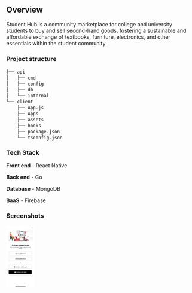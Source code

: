 ## Overview

Student Hub is a community marketplace for college and university students to buy and sell second-hand goods, fostering a sustainable and affordable exchange of textbooks, furniture, electronics, and other essentials within the student community.

### Project structure
```
├── api
│   ├── cmd
│   ├── config
│   ├── db
│   └── internal
└── client
    ├── App.js
    ├── Apps
    ├── assets
    ├── hooks
    ├── package.json
    └── tsconfig.json
```

### Tech Stack


**Front end** - React Native

**Back end** - Go

**Database** - MongoDB

**BaaS** - Firebase

### Screenshots

<div style="display:flex;" >
<img src="./Screenshots/LoginScreen.PNG" width="15%" >
